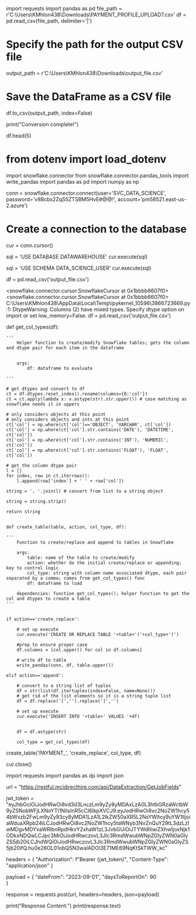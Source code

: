 import requests
import pandas as pd
file_path = r'C:\Users\KMhlon438\Downloads\PAYMENT_PROFILE_UPLOAD7.csv'
df = pd.read_csv(file_path, delimiter='|')

# Specify the path for the output CSV file
output_path =  r'C:\Users\KMhlon438\Downloads\output_file.csv' 

# Save the DataFrame as a CSV file
df.to_csv(output_path, index=False)

print("Conversion complete!")

df.head(5)


# from dotenv import load_dotenv
import snowflake.connector
from snowflake.connector.pandas_tools import write_pandas
import pandas as pd
import numpy as np

conn = snowflake.connector.connect(user='SVC_DATA_SCIENCE',
       password='v88cbx2ZqS5ZTSBM5HvE#@@!',
       account='pm58521.east-us-2.azure')
# Create a connection to the database
cur = conn.cursor()

sql = 'USE DATABASE DATAWAREHOUSE'
cur.execute(sql)

sql = 'USE SCHEMA DATA_SCIENCE_USER'
cur.execute(sql)

df = pd.read_csv('output_file.csv')

<snowflake.connector.cursor.SnowflakeCursor at 0x1bbbb8607f0>
<snowflake.connector.cursor.SnowflakeCursor at 0x1bbbb8607f0>
C:\Users\KMhlon438\AppData\Local\Temp\ipykernel_10596\3866723669.py:1: DtypeWarning: Columns (2) have mixed types. Specify dtype option on import or set low_memory=False.
  df = pd.read_csv('output_file.csv')


  def get_col_types(df):
    
    '''
        Helper function to create/modify Snowflake tables; gets the column and dtype pair for each item in the dataframe

        
        args:
            df: dataframe to evaluate
            
    '''
    
    # get dtypes and convert to df
    ct = df.dtypes.reset_index().rename(columns={0:'col'})
    ct = ct.apply(lambda x: x.astype(str).str.upper()) # case matching as snowflake needs it in uppers
        
    # only considers objects at this point
    # only considers objects and ints at this point
    ct['col'] = np.where(ct['col']=='OBJECT', 'VARCHAR', ct['col'])
    ct['col'] = np.where(ct['col'].str.contains('DATE'), 'DATETIME', ct['col'])
    ct['col'] = np.where(ct['col'].str.contains('INT'), 'NUMERIC', ct['col'])
    ct['col'] = np.where(ct['col'].str.contains('FLOAT'), 'FLOAT', ct['col'])
    
    # get the column dtype pair
    l = []
    for index, row in ct.iterrows():
        l.append(row['index'] + ' ' + row['col'])
    
    string = ', '.join(l) # convert from list to a string object
    
    string = string.strip()
    
    return string


    def create_table(table, action, col_type, df):
    
    '''
        Function to create/replace and append to tables in Snowflake
        
        args:
            table: name of the table to create/modify
            action: whether do the initial create/replace or appending; key to control logic
            col_type: string with column name associated dtype, each pair separated by a comma; comes from get_col_types() func
            df: dataframe to load
            
        dependencies: function get_col_types(); helper function to get the col and dtypes to create a table
    '''
    
    
    if action=='create_replace':
    
        # set up execute
        cur.execute('CREATE OR REPLACE TABLE '+table+'('+col_type+')')

        #prep to ensure proper case
        df.columns = [col.upper() for col in df.columns]

        # write df to table
        write_pandas(conn, df, table.upper())
        
    elif action=='append':
        
        # convert to a string list of tuples
        df = str(list(df.itertuples(index=False, name=None)))
        # get rid of the list elements so it is a string tuple list
        df = df.replace('[','').replace(']','')
        
        # set up execute
        cur.execute('INSERT INTO '+table+' VALUES '+df)


        df = df.astype(str)

        col_type = get_col_types(df)
create_table('PAYMENT_', 'create_replace', col_type, df)

cur.close()











import requests
import pandas as dp
import json

url = "https://restful.mcidirecthire.com/api/DataExtraction/GetJobFields"

jwt_token = "eyJhbGciOiJodHRwOi8vd3d3LnczLm9yZy8yMDAxLzA0L3htbGRzaWctbW9yZSNobWFjLXNoYTI1NiIsInR5cCI6IkpXVCJ9.eyJodHRwOi8vc2NoZW1hcy54bWxzb2FwLm9yZy93cy8yMDA1LzA1L2lkZW50aXR5L2NsYWltcy9uYW1lIjoiaWduaXRpb24iLCJodHRwOi8vc2NoZW1hcy5taWNyb3NvZnQuY29tL3dzLzIwMDgvMDYvaWRlbnRpdHkvY2xhaW1zL3JvbGUiOiJTYWdlIiwiZXhwIjoxNjk1ODkxNDQwLCJpc3MiOiJodHRwczovL3Jlc3RmdWwubWNpZGlyZWN0aGlyZS5jb20iLCJhdWQiOiJodHRwczovL3Jlc3RmdWwubWNpZGlyZWN0aGlyZS5jb20ifQ.hu0e26OL01obQSN3waIADOl3E71ME69NqKtSkTWW_kc"


headers = {
    "Authorization": f"Bearer {jwt_token}",
    "Content-Type": "application/json"
}



payload = {
    "dateFrom": "2023-09-01", 
    "daysToReportOn": 90  
}



response = requests.post(url, headers=headers, json=payload)


print("Response Content:")
print(response.text)

